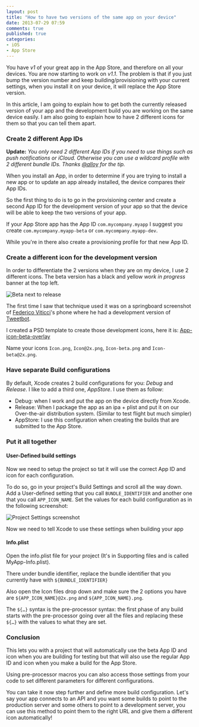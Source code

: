 ```yaml
---
layout: post
title: "How to have two versions of the same app on your device"
date: 2013-07-29 07:59
comments: true
published: true
categories:
- iOS
- App Store
---
```


You have *v1* of your great app in the App Store, and therefore on all your devices. You are now starting to work on *v1.1*. The problem is that if you just bump the version number and keep building/provisioning with your current settings, when you install it on your device, it will replace the App Store version.

In this article, I am going to explain how to get both the currently released version of your app and the development build you are working on the same device easily. I am also going to explain how to have 2 different icons for them so that you can tell them apart.

<!--more-->

### Create 2 different App IDs
**Update:** *You only need 2 different App IDs if you need to use things such as push notifications or iCloud. Otherwise you can use a wildcard profile with 2 different bundle IDs. Thanks [@alloy](http://twitter.com/alloy) for the tip.*

When you install an App, in order to determine if you are trying to install a new app or to update an app already installed, the device compares their App IDs.

So the first thing to do is to go in the provisioning center and create a second App ID for the development version of your app so that the device will be able to keep the two versions of your app.

If your App Store app has the App ID `com.mycompany.myapp` I suggest you create `com.mycompany.myapp-beta` or `com.mycompany.myapp-dev`.

While you're in there also create a provisioning profile for that new App ID.

### Create a different icon for the development version
In order to differentiate the 2 versions when they are on my device, I use 2 different icons. The beta version has a black and yellow *work in progress* banner at the top left.

![Beta next to release](http://f.cl.ly/items/1g0n2k3i2Z2f1u10423F/Beta-next-to-release.jpg)

The first time I saw that technique used it was on a springboard screenshot of [Federico Viticci](http://twitter.com/viticci)'s phone where he had a development version of [Tweetbot](http://tapbots.com/software/tweetbot/).

I created a PSD template to create those development icons, here it is: [App-icon-beta-overlay](http://cl.ly/3x1Y0s0q2m3T/download/App%20Icon%20Beta%20Overlay.psd)

Name your icons `Icon.png`, `Icon@2x.png`, `Icon-beta.png` and `Icon-beta@2x.png`.

### Have separate Build configurations
By default, Xcode creates 2 build configurations for you: *Debug* and *Release*. I like to add a third one, *AppStore*. I use them as follow:

- Debug: when I work and put the app on the device directly from Xcode.
- Release: When I package the app as an ipa + plist and put it on our Over-the-air distribution system. (Similar to test flight but much simpler)
- AppStore: I use this configuration when creating the builds that are submitted to the App Store.

### Put it all together
#### User-Defined build settings
Now we need to setup the project so tat it will use the correct App ID and icon for each configuration.

To do so, go in your project's Build Settings and scroll all the way down. Add a User-defined setting that you call `BUNDLE_IDENTIFIER` and another one that you call `APP_ICON_NAME`. Set the values for each build configuration as in the following screenshot:

![Project Settings screenshot](http://f.cl.ly/items/3v3T3W230B1v2K0M2m1c/Screen%20Shot%202013-07-23%20at%2011.12.16%20AM.png)

Now we need to tell Xcode to use these settings when building your app

#### Info.plist
Open the info.plist file for your project (It's in Supporting files and is called MyApp-Info.plist).

There under bundle identifier, replace the bundle identifier that you currently have with `${BUNDLE_IDENTIFIER}`

Also open the Icon files drop down and make sure the 2 options you have are `${APP_ICON_NAME}@2x.png` and `${APP_ICON_NAME}.png`.

The `${…}` syntax is the pre-processor syntax: the first phase of any build starts with the pre-processor going over all the files and replacing these `${…}` with the values to what they are set.

### Conclusion
This lets you with a project that will automatically use the beta App ID and icon when you are building for testing but that will also use the regular App ID and icon when you make a build for the App Store.

Using pre-processor macros you can also access those settings from your code to set different parameters for different configurations.

You can take it now step further and define more build configuration. Let's say your app connects to an API and you want some builds to point to the production server and some others to point to a development server, you can use this method to point them to the right URL and give them a different icon automatically!